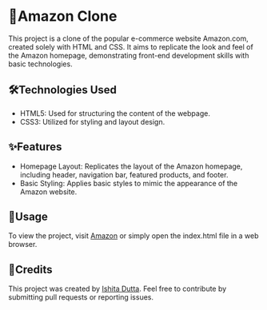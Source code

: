 # 🛒Amazon Clone
This project is a clone of the popular e-commerce website Amazon.com, created solely with HTML and CSS. It aims to replicate the look and feel of the Amazon homepage, demonstrating front-end development skills with basic technologies. 

## 🛠️Technologies Used
- HTML5: Used for structuring the content of the webpage.
- CSS3: Utilized for styling and layout design.

## ✨Features
+ Homepage Layout: Replicates the layout of the Amazon homepage, including header, navigation bar, featured products, and footer.
+ Basic Styling: Applies basic styles to mimic the appearance of the Amazon website.

## 🚀Usage
To view the project, visit [Amazon](https://ishitadutta1306.github.io/Amazon-Clone/) or simply open the index.html file in a web browser.  

## 🙏Credits
This project was created by [Ishita Dutta](https://github.com/ishitadutta1306). Feel free to contribute by submitting pull requests or reporting issues. 
